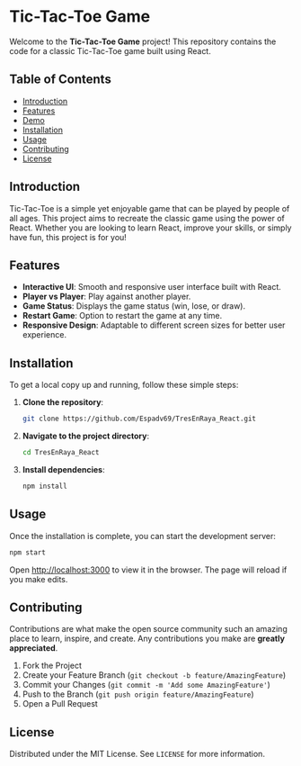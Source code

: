# Tic-Tac-Toe Game

Welcome to the **Tic-Tac-Toe Game** project! This repository contains the code for a classic Tic-Tac-Toe game built using React.

## Table of Contents

- [Introduction](#introduction)
- [Features](#features)
- [Demo](#demo)
- [Installation](#installation)
- [Usage](#usage)
- [Contributing](#contributing)
- [License](#license)

## Introduction

Tic-Tac-Toe is a simple yet enjoyable game that can be played by people of all ages. This project aims to recreate the classic game using the power of React. Whether you are looking to learn React, improve your skills, or simply have fun, this project is for you!

## Features

- **Interactive UI**: Smooth and responsive user interface built with React.
- **Player vs Player**: Play against another player.
- **Game Status**: Displays the game status (win, lose, or draw).
- **Restart Game**: Option to restart the game at any time.
- **Responsive Design**: Adaptable to different screen sizes for better user experience.

## Installation

To get a local copy up and running, follow these simple steps:

1. **Clone the repository**:
    ```bash
    git clone https://github.com/Espadv69/TresEnRaya_React.git
    ```
2. **Navigate to the project directory**:
    ```bash
    cd TresEnRaya_React
    ```
3. **Install dependencies**:
    ```bash
    npm install
    ```

## Usage

Once the installation is complete, you can start the development server:

```bash
npm start
```

Open [http://localhost:3000](http://localhost:3000) to view it in the browser. The page will reload if you make edits.

## Contributing

Contributions are what make the open source community such an amazing place to learn, inspire, and create. Any contributions you make are **greatly appreciated**.

1. Fork the Project
2. Create your Feature Branch (`git checkout -b feature/AmazingFeature`)
3. Commit your Changes (`git commit -m 'Add some AmazingFeature'`)
4. Push to the Branch (`git push origin feature/AmazingFeature`)
5. Open a Pull Request

## License

Distributed under the MIT License. See `LICENSE` for more information.

